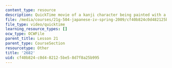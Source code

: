 ```yaml
---
content_type: resource
description: QuickTime movie of a kanji character being painted with a brush.
file: /media/courses/21g-504-japanese-iv-spring-2009/cf40b824c0d482125be58d7f8a25b995_2682.mov
file_type: video/quicktime
learning_resource_types: []
ocw_type: OCWFile
parent_title: Lesson 21
parent_type: CourseSection
resourcetype: Other
title: '2682'
uid: cf40b824-c0d4-8212-5be5-8d7f8a25b995
---
```

